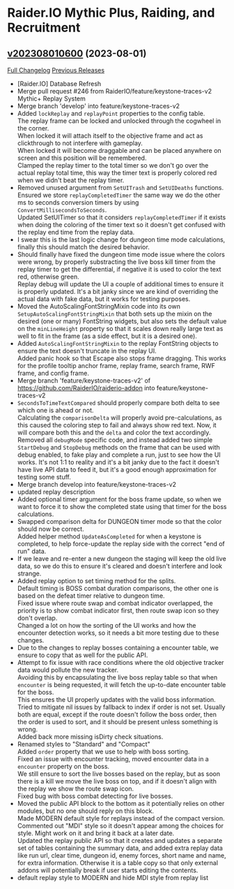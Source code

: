 # Raider.IO Mythic Plus, Raiding, and Recruitment

## [v202308010600](https://github.com/RaiderIO/raiderio-addon/tree/v202308010600) (2023-08-01)
[Full Changelog](https://github.com/RaiderIO/raiderio-addon/compare/v202307310600...v202308010600) [Previous Releases](https://github.com/RaiderIO/raiderio-addon/releases)

- [Raider.IO] Database Refresh  
- Merge pull request #246 from RaiderIO/feature/keystone-traces-v2  
    Mythic+ Replay System  
- Merge branch 'develop' into feature/keystone-traces-v2  
- Added `lockReplay` and `replayPoint` properties to the config table.  
    The replay frame can be locked and unlocked through the cogwheel in the corner.  
    When locked it will attach itself to the objective frame and act as clickthrough to not interfere with gameplay.  
    When locked it will become draggable and can be placed anywhere on screen and this position will be remembered.  
    Clamped the replay timer to the total timer so we don't go over the actual replay total time, this way the timer text is properly colored red when we didn't beat the replay timer.  
- Removed unused argument from `SetUITrash` and `SetUIDeaths` functions.  
    Ensured we store `replayCompletedTimer` the same way we do the other ms to seconds conversion timers by using `ConvertMillisecondsToSeconds`.  
    Updated SetUITimer so that it considers `replayCompletedTimer` if it exists when doing the coloring of the timer text so it doesn't get confused with the replay end time from the replay data.  
- I swear this is the last logic change for dungeon time mode calculations, finally this should match the desired behavior.  
- Should finally have fixed the dungeon time mode issue where the colors were wrong, by properly substracting the live boss kill timer from the replay timer to get the differential, if negative it is used to color the text red, otherwise green.  
    Replay debug will update the UI a couple of additional times to ensure it is properly updated. It's a bit janky since we are kind of overriding the actual data with fake data, but it works for testing purposes.  
- Moved the AutoScalingFontStringMixin code into its own `SetupAutoScalingFontStringMixin` that both sets up the mixin on the desired (one or many) FontString widgets, but also sets the default value on the `minLineHeight` property so that it scales down really large text as well to fit in the frame (as a side effect, but it is a desired one).  
- Added `AutoScalingFontStringMixin` to the replay FontString objects to ensure the text doesn't truncate in the replay UI.  
    Added panic hook so that Escape also stops frame dragging. This works for the profile tooltip anchor frame, replay frame, search frame, RWF frame, and config frame.  
- Merge branch 'feature/keystone-traces-v2' of https://github.com/RaiderIO/raiderio-addon into feature/keystone-traces-v2  
- `SecondsToTimeTextCompared` should properly compare both delta to see which one is ahead or not.  
    Calculating the `comparisonDelta` will properly avoid pre-calculations, as this caused the coloring step to fail and always show red text. Now, it will compare both this and the `delta` and color the text accordingly.  
    Removed all `debugMode` specific code, and instead added two simple `StartDebug` and `StopDebug` methods on the frame that can be used with debug enabled, to fake play and complete a run, just to see how the UI works. It's not 1:1 to reality and it's a bit janky due to the fact it doesn't have live API data to feed it, but it's a good enough approximation for testing some stuff.  
- Merge branch develop into feature/keystone-traces-v2  
- updated replay description  
- Added optional timer argument for the boss frame update, so when we want to force it to show the completed state using that timer for the boss calculations.  
- Swapped comparison delta for DUNGEON timer mode so that the color should now be correct.  
    Added helper method `UpdateAsCompleted` for when a keystone is completed, to help force-update the replay side with the correct "end of run" data.  
- If we leave and re-enter a new dungeon the staging will keep the old live data, so we do this to ensure it's cleared and doesn't interfere and look strange.  
- Added replay option to set timing method for the splits.  
    Default timing is BOSS combat duration comparisons, the other one is based on the defeat timer relative to dungeon time.  
    Fixed issue where route swap and combat indicator overlapped, the priority is to show combat indicator first, then route swap icon so they don't overlap.  
    Changed a lot on how the sorting of the UI works and how the encounter detection works, so it needs a bit more testing due to these changes.  
- Due to the changes to replay bosses containing a encounter table, we ensure to copy that as well for the public API.  
- Attempt to fix issue with race conditions where the old objective tracker data would pollute the new tracker.  
    Avoiding this by encapsulating the live boss replay table so that when `encounter` is being requested, it will fetch the up-to-date encounter table for the boss.  
    This ensures the UI properly updates with the valid boss information.  
    Tried to mitigate nil issues by fallback to index if order is not set. Usually both are equal, except if the route doesn't follow the boss order, then the order is used to sort, and it should be present unless something is wrong.  
    Added back more missing isDirty check situations.  
- Renamed styles to "Standard" and "Compact"  
    Added `order` property that we use to help with boss sorting.  
    Fixed an issue with encounter tracking, moved encounter data in a `encounter` property on the boss.  
    We still ensure to sort the live bosses based on the replay, but as soon there is a kill we move the live boss on top, and if it doesn't align with the replay we show the route swap icon.  
    Fixed bug with boss combat detecting for live bosses.  
- Moved the public API block to the bottom as it potentially relies on other modules, but no one should reply on this block.  
    Made MODERN default style for replays instead of the compact version.  
    Commented out "MDI" style so it doesn't appear among the choices for style. Might work on it and bring it back at a later date.  
    Updated the replay public API so that it creates and updates a separate set of tables containing the summary data, and added extra replay data like run url, clear time, dungeon id, enemy forces, short name and name, for extra information. Otherwise it is a table copy so that only external addons will potentially break if user starts editing the contents.  
- default replay style to MODERN and hide MDI style from replay list  
